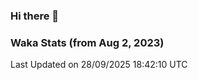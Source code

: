 ### Hi there 👋

### Waka Stats (from Aug 2, 2023)

<!--START_SECTION:waka-->

 Last Updated on 28/09/2025 18:42:10 UTC
<!--END_SECTION:waka-->
